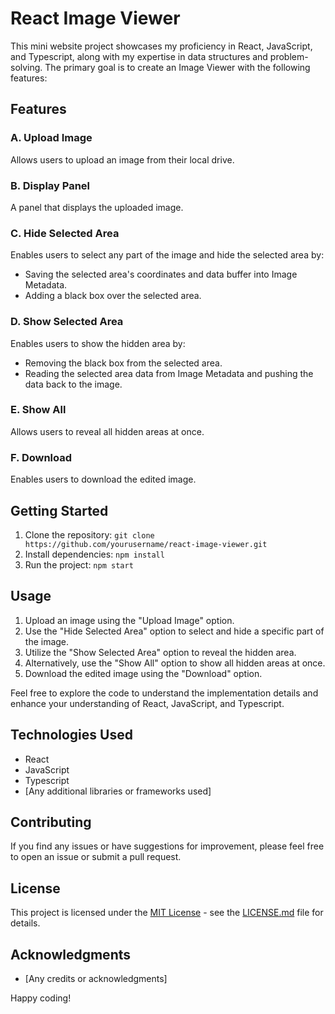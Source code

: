 # React Image Viewer

This mini website project showcases my proficiency in React, JavaScript, and Typescript, along with my expertise in data structures and problem-solving. The primary goal is to create an Image Viewer with the following features:

## Features

### A. Upload Image
Allows users to upload an image from their local drive.

### B. Display Panel
A panel that displays the uploaded image.

### C. Hide Selected Area
Enables users to select any part of the image and hide the selected area by:
- Saving the selected area's coordinates and data buffer into Image Metadata.
- Adding a black box over the selected area.

### D. Show Selected Area
Enables users to show the hidden area by:
- Removing the black box from the selected area.
- Reading the selected area data from Image Metadata and pushing the data back to the image.

### E. Show All
Allows users to reveal all hidden areas at once.

### F. Download
Enables users to download the edited image.

## Getting Started

1. Clone the repository: `git clone https://github.com/yourusername/react-image-viewer.git`
2. Install dependencies: `npm install`
3. Run the project: `npm start`

## Usage

1. Upload an image using the "Upload Image" option.
2. Use the "Hide Selected Area" option to select and hide a specific part of the image.
3. Utilize the "Show Selected Area" option to reveal the hidden area.
4. Alternatively, use the "Show All" option to show all hidden areas at once.
5. Download the edited image using the "Download" option.

Feel free to explore the code to understand the implementation details and enhance your understanding of React, JavaScript, and Typescript.

## Technologies Used

- React
- JavaScript
- Typescript
- [Any additional libraries or frameworks used]

## Contributing

If you find any issues or have suggestions for improvement, please feel free to open an issue or submit a pull request.

## License

This project is licensed under the [MIT License](LICENSE.md) - see the [LICENSE.md](LICENSE.md) file for details.

## Acknowledgments

- [Any credits or acknowledgments]

Happy coding!
